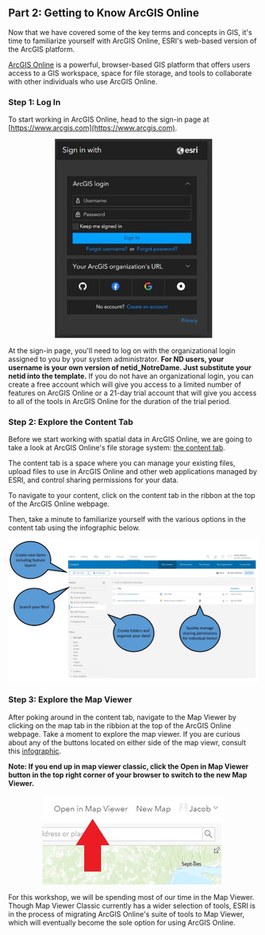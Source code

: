 ## Part 2: Getting to Know ArcGIS Online

Now that we have covered some of the key terms and concepts in GIS, it's time to familiarize yourself with ArcGIS Online, ESRI's web-based version of the ArcGIS platform.

[ArcGIS Online](https://www.arcgis.com) is a powerful, browser-based GIS platform that offers users access to a GIS workspace, space for file storage, and tools to collaborate with other individuals who use ArcGIS Online.

### Step 1: Log In

To start working in ArcGIS Online, head to the sign-in page at [https://www.arcgis.com](https://www.arcgis.com).

<p align="center">
  <img src="https://github.com/jacobmswisher/images/blob/main/ArcGIS%20Online/Figure%204.JPG">
</p>

At the sign-in page, you'll need to log on with the organizational login assigned to you by your system administrator. **For ND users, your username is your own version of netid_NotreDame. Just substitute your netid into the template.** If you do not have an organizational login, you can create a free account which will give you access to a limited number of features on ArcGIS Online or a 21-day trial account that will give you access to all of the tools in ArcGIS Online for the duration of the trial period.

### Step 2: Explore the Content Tab

Before we start working with spatial data in ArcGIS Online, we are going to take a look at ArcGIS Online's file storage system: [the content tab](https://www.arcgis.com/home/content.html).

The content tab is a space where you can manage your existing files, upload files to use in ArcGIS Online and other web applications managed by ESRI, and control sharing permissions for your data.

To navigate to your content, click on the content tab in the ribbon at the top of the ArcGIS Online webpage.

Then, take a minute to familiarize yourself with the various options in the content tab using the infographic below.

<p align="center">
  <img src="https://github.com/jacobmswisher/images/blob/main/ArcGIS%20Online/Figure%206.JPG">
</p>

### Step 3: Explore the Map Viewer

After poking around in the content tab, navigate to the Map Viewer by clicking on the map tab in the ribbion at the top of the ArcGIS Online webpage. Take a moment to explore the map viewer. If you are curious about any of the buttons located on either side of the map viewr, consult this [infographic](https://raw.githubusercontent.com/jacobmswisher/images/main/ArcGIS%20Online/Figure%207.JPG?token=GHSAT0AAAAAABZUMUPASI7TNOZAPCCN4DACYZ7PPPQ).

**Note: If you end up in map viewer classic, click the Open in Map Viewer button in the top right corner of your browser to switch to the new Map Viewer.**

<p align="center">
  <img src="https://github.com/jacobmswisher/images/blob/main/ArcGIS%20Online/Figure%208.jpg">
</p>

For this workshop, we will be spending most of our time in the Map Viewer. Though Map Viewer Classic currently has a wider selection of tools, ESRI is in the process of migrating ArcGIS Online's suite of tools to Map Viewer, which will eventually become the sole option for using ArcGIS Online.
